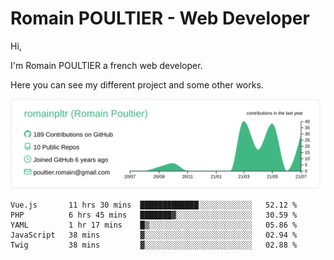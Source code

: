 # Romain POULTIER - Web Developer

Hi,

I'm Romain POULTIER a french web developer.

Here you can see my different project and some other works.



[![](https://raw.githubusercontent.com/romainpltr/romainpltr/master/profile-summary-card-output/vue/0-profile-details.svg)](https://github.com/vn7n24fzkq/github-profile-summary-cards)

<!--START_SECTION:waka-->
```text
Vue.js       11 hrs 30 mins  █████████████░░░░░░░░░░░░   52.12 % 
PHP          6 hrs 45 mins   ███████▓░░░░░░░░░░░░░░░░░   30.59 % 
YAML         1 hr 17 mins    █▒░░░░░░░░░░░░░░░░░░░░░░░   05.86 % 
JavaScript   38 mins         ▓░░░░░░░░░░░░░░░░░░░░░░░░   02.94 % 
Twig         38 mins         ▓░░░░░░░░░░░░░░░░░░░░░░░░   02.88 % 
```
<!--END_SECTION:waka-->
